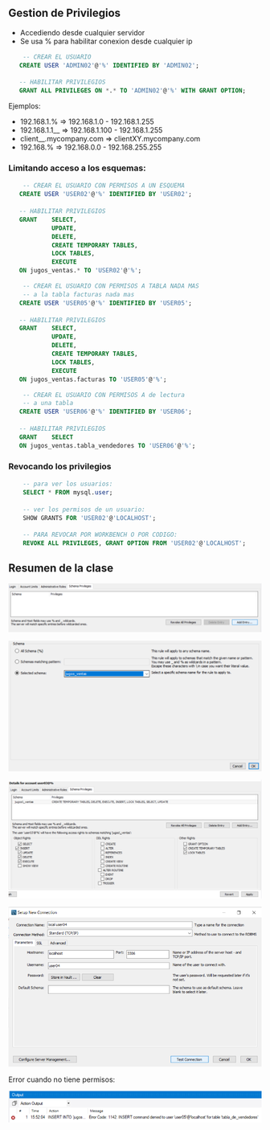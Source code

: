 ## Gestion de Privilegios

- Accediendo desde cualquier servidor
- Se usa % para habilitar conexion desde cualquier ip


```sql
    -- CREAR EL USUARIO
   CREATE USER 'ADMIN02'@'%' IDENTIFIED BY 'ADMIN02';

   -- HABILITAR PRIVILEGIOS
   GRANT ALL PRIVILEGES ON *.* TO 'ADMIN02'@'%' WITH GRANT OPTION;
```

Ejemplos:

- 192.168.1.%               => 192.168.1.0 - 192.168.1.255
- 192.168.1.1__             => 192.168.1.100 - 192.168.1.255
- client__.mycompany.com    => clientXY.mycompany.com
- 192.168.%                 => 192.168.0.0 - 192.168.255.255

### Limitando acceso a los esquemas:

```sql
    -- CREAR EL USUARIO CON PERMISOS A UN ESQUEMA
   CREATE USER 'USER02'@'%' IDENTIFIED BY 'USER02';

   -- HABILITAR PRIVILEGIOS
   GRANT    SELECT, 
            UPDATE,
            DELETE, 
            CREATE TEMPORARY TABLES,
            LOCK TABLES,
            EXECUTE
   ON jugos_ventas.* TO 'USER02'@'%';
```

```sql
    -- CREAR EL USUARIO CON PERMISOS A TABLA NADA MAS
    -- a la tabla facturas nada mas
   CREATE USER 'USER05'@'%' IDENTIFIED BY 'USER05';

   -- HABILITAR PRIVILEGIOS
   GRANT    SELECT, 
            UPDATE,
            DELETE, 
            CREATE TEMPORARY TABLES,
            LOCK TABLES,
            EXECUTE
   ON jugos_ventas.facturas TO 'USER05'@'%';
```

```sql
    -- CREAR EL USUARIO CON PERMISOS A de lectura
    -- a una tabla
   CREATE USER 'USER06'@'%' IDENTIFIED BY 'USER06';

   -- HABILITAR PRIVILEGIOS
   GRANT    SELECT
   ON jugos_ventas.tabla_vendedores TO 'USER06'@'%';
```


### Revocando los privilegios

```sql
    -- para ver los usuarios:
    SELECT * FROM mysql.user;

    -- ver los permisos de un usuario:
    SHOW GRANTS FOR 'USER02'@'LOCALHOST';

    -- PARA REVOCAR POR WORKBENCH O POR CODIGO:
    REVOKE ALL PRIVILEGES, GRANT OPTION FROM 'USER02'@'LOCALHOST';
```

## Resumen de la clase

![alt text](image.png)

![alt text](image-1.png)

![alt text](image-2.png)

![alt text](image-3.png)

Error cuando no tiene permisos:

![alt text](image-4.png)